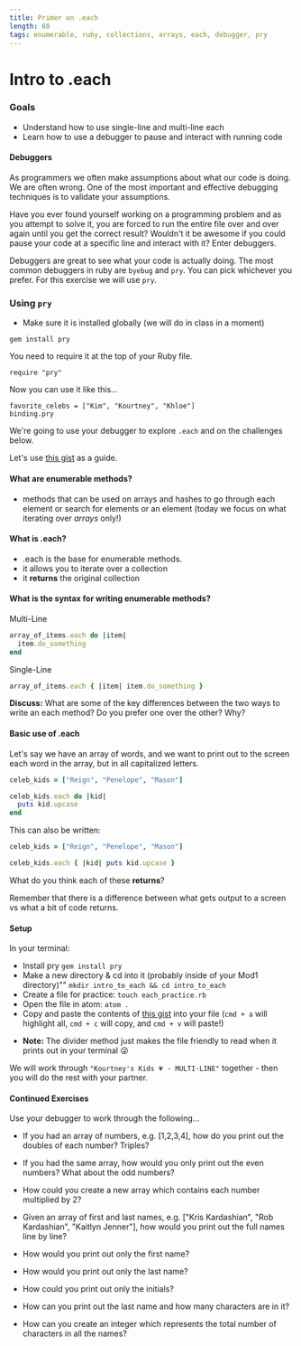 ```yaml
---
title: Primer on .each
length: 60
tags: enumerable, ruby, collections, arrays, each, debugger, pry
---
```


# Intro to .each

### Goals

* Understand how to use single-line and multi-line each
* Learn how to use a debugger to pause and interact with running code


#### Debuggers

As programmers we often make assumptions about what our code is doing. We are often wrong. One of the most important and effective debugging techniques is to validate your assumptions.

Have you ever found yourself working on a programming problem and as you attempt to solve it, you are forced to run the entire file over and over again until you get the correct result? Wouldn't it be awesome if you could pause your code at a specific line and interact with it? Enter debuggers.

Debuggers are great to see what your code is actually doing. The most common debuggers in ruby are `byebug` and `pry`. You can pick whichever you prefer. For this exercise we will use `pry`.

### Using `pry`

* Make sure it is installed globally (we will do in class in a moment)

`gem install pry`

You need to require it at the top of your Ruby file.

```
require "pry"
```

Now you can use it like this...

```
favorite_celebs = ["Kim", "Kourtney", "Khloe"]
binding.pry
```

We're going to use your debugger to explore `.each` and on the challenges below.

Let's use [this gist](https://gist.github.com/ameseee/d060d7ed237d02ead7c1c6837817107b) as a guide.

#### What are enumerable methods?

* methods that can be used on arrays and hashes to go through each element or
search for elements or  an element (today we focus on what iterating over _arrays_ only!)


#### What is .each?

* .each is the base for enumerable methods.
* it allows you to iterate over a collection
* it **returns** the original collection


#### What is the syntax for writing enumerable methods?
Multi-Line
```ruby
array_of_items.each do |item|
  item.do_something
end
```
Single-Line
```ruby
array_of_items.each { |item| item.do_something }
```

**Discuss:** What are some of the key differences between the two ways to write an each method? Do you prefer one over the other? Why?


#### Basic use of .each

Let's say we have an array of words, and we want to print out to the screen
each word in the array, but in all capitalized letters.

```ruby
celeb_kids = ["Reign", "Penelope", "Mason"]

celeb_kids.each do |kid|
  puts kid.upcase
end
```
This can also be written:
```ruby
celeb_kids = ["Reign", "Penelope", "Mason"]

celeb_kids.each { |kid| puts kid.upcase }
```

What do you think each of these **returns**?

Remember that there is a difference between what gets output to a screen
vs what a bit of code returns.

#### Setup

In your terminal:
  * Install pry `gem install pry`
  * Make a new directory & cd into it (probably inside of your Mod1 directory)"" `mkdir intro_to_each && cd intro_to_each`
  * Create a file for practice: `touch each_practice.rb`
  * Open the file in atom: `atom .`
  * Copy and paste the contents of [this gist](https://gist.github.com/ameseee/d060d7ed237d02ead7c1c6837817107b) into your file (`cmd + a` will highlight all, `cmd + c` will copy, and `cmd + v` will paste!)
  - **Note:** The divider method just makes the file friendly to read when it prints out in your terminal 😜

We will work through `"Kourtney's Kids 💗 - MULTI-LINE"` together - then you will do the rest with your partner.

#### Continued Exercises

Use your debugger to work through the following...

* If you had an array of numbers, e.g. [1,2,3,4], how do you print out the
doubles of each number? Triples?
* If you had the same array, how would you only print out the even numbers?
What about the odd numbers?
* How could you create a new array which contains each number multiplied by 2?

* Given an array of first and last names, e.g. ["Kris Kardashian", "Rob Kardashian", "Kaitlyn Jenner"], how would you print out the full names line by line?
* How would you print out only the first name?
* How would you print out only the last name?
* How could you print out only the initials?
* How can you print out the last name and how many characters are in it?
* How can you create an integer which represents the total number of characters in all the names?
